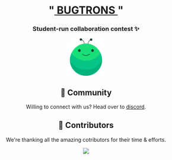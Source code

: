 <div align="center">
  <h1 align="center">"<a href="https://www.bugtrons.co"> BUGTRONS </a>"</h1>
</div>
<div align="center">
  <h3 align="center"> Student-run collaboration contest ✨ </h3>
</div>
<p align="center">
    <img width="20%" src="/public/logo192.png">
</p>


<h2 align="center" style="font-weight:bold">🤝 Community</h2>
<p align="center">
Willing to connect with us? 
Head over to <a href="https://dsc.gg/bugtrons" >discord</a>.
</p>

<h2 align="center" style="font-weight:bold">🌈 Contributors</h2>
<p align="center">
We're thanking all the amazing cotributors for their time & efforts.
</p>
<p align="center">
<a href="https://github.com/devstrons/bugtrons.co/graphs/contributors">
  <img src="https://contrib.rocks/image?repo=devstrons/bugtrons.co" />
</a>
</p>
